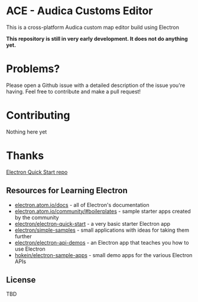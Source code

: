 # ACE - Audica Customs Editor
This is a cross-platform Audica custom map editor build using Electron

**This repository is still in very early development. It does not do anything yet.**

# Problems?
Please open a Github issue with a detailed description of the issue you're having. Feel free to contribute and make a pull request!

# Contributing
Nothing here yet

# Thanks
[Electron Quick Start repo](https://github.com/electron/electron-quick-start) 

## Resources for Learning Electron

- [electron.atom.io/docs](http://electron.atom.io/docs) - all of Electron's documentation
- [electron.atom.io/community/#boilerplates](http://electron.atom.io/community/#boilerplates) - sample starter apps created by the community
- [electron/electron-quick-start](https://github.com/electron/electron-quick-start) - a very basic starter Electron app
- [electron/simple-samples](https://github.com/electron/simple-samples) - small applications with ideas for taking them further
- [electron/electron-api-demos](https://github.com/electron/electron-api-demos) - an Electron app that teaches you how to use Electron
- [hokein/electron-sample-apps](https://github.com/hokein/electron-sample-apps) - small demo apps for the various Electron APIs

## License
TBD

